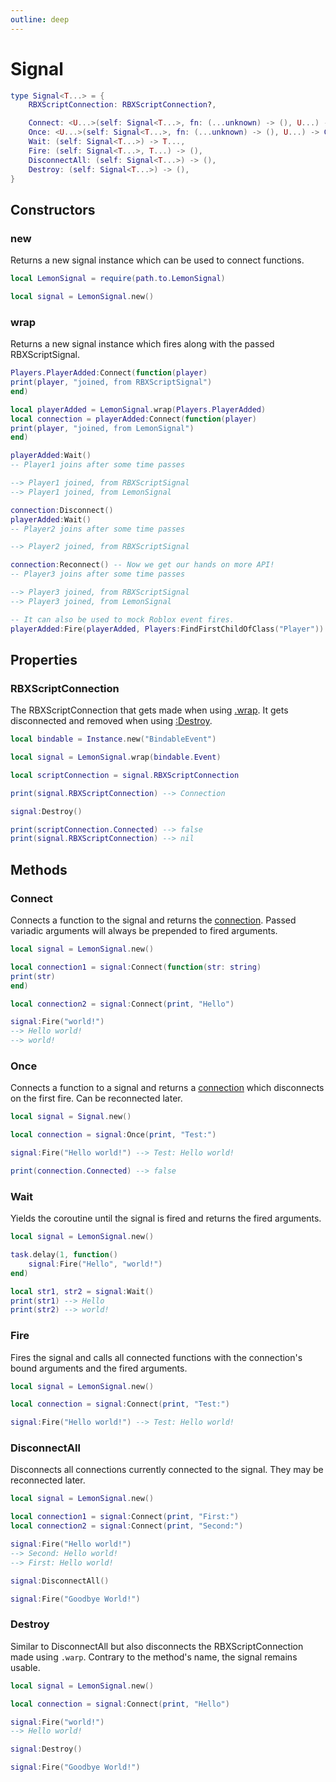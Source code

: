 ```yaml
---
outline: deep
---
```


# Signal
```lua
type Signal<T...> = {
    RBXScriptConnection: RBXScriptConnection?,

    Connect: <U...>(self: Signal<T...>, fn: (...unknown) -> (), U...) -> Connection<U...>,
    Once: <U...>(self: Signal<T...>, fn: (...unknown) -> (), U...) -> Connection<U...>,
    Wait: (self: Signal<T...>) -> T...,
    Fire: (self: Signal<T...>, T...) -> (),
    DisconnectAll: (self: Signal<T...>) -> (),
    Destroy: (self: Signal<T...>) -> (),
}
```

## Constructors

### new
Returns a new signal instance which can be used to connect functions.

```lua
local LemonSignal = require(path.to.LemonSignal)

local signal = LemonSignal.new()
```

### wrap
Returns a new signal instance which fires along with the passed RBXScriptSignal.

```lua
Players.PlayerAdded:Connect(function(player)
print(player, "joined, from RBXScriptSignal")
end)

local playerAdded = LemonSignal.wrap(Players.PlayerAdded)
local connection = playerAdded:Connect(function(player)
print(player, "joined, from LemonSignal")
end)

playerAdded:Wait()
-- Player1 joins after some time passes

--> Player1 joined, from RBXScriptSignal
--> Player1 joined, from LemonSignal

connection:Disconnect()
playerAdded:Wait()
-- Player2 joins after some time passes

--> Player2 joined, from RBXScriptSignal

connection:Reconnect() -- Now we get our hands on more API!
-- Player3 joins after some time passes

--> Player3 joined, from RBXScriptSignal
--> Player3 joined, from LemonSignal

-- It can also be used to mock Roblox event fires.
playerAdded:Fire(playerAdded, Players:FindFirstChildOfClass("Player")) --> Player1 joined, from LemonSignal
```

## Properties

### RBXScriptConnection
The RBXScriptConnection that gets made when using [.wrap](#wrap).
It gets disconnected and removed when using [:Destroy](#Destroy).

```lua
local bindable = Instance.new("BindableEvent")

local signal = LemonSignal.wrap(bindable.Event)

local scriptConnection = signal.RBXScriptConnection

print(signal.RBXScriptConnection) --> Connection

signal:Destroy()

print(scriptConnection.Connected) --> false
print(signal.RBXScriptConnection) --> nil
```

## Methods

### Connect
Connects a function to the signal and returns the [connection](../classes/connection.md). Passed variadic arguments will always be prepended to fired arguments.

```lua
local signal = LemonSignal.new()

local connection1 = signal:Connect(function(str: string)
print(str)
end)

local connection2 = signal:Connect(print, "Hello")

signal:Fire("world!")
--> Hello world!
--> world!
```

### Once
Connects a function to a signal and returns a [connection](../classes/connection.md) which disconnects on the first fire. Can be reconnected later.

```lua
local signal = Signal.new()

local connection = signal:Once(print, "Test:")

signal:Fire("Hello world!") --> Test: Hello world!

print(connection.Connected) --> false
```

### Wait
Yields the coroutine until the signal is fired and returns the fired arguments.

```lua
local signal = LemonSignal.new()

task.delay(1, function()
    signal:Fire("Hello", "world!")
end)

local str1, str2 = signal:Wait()
print(str1) --> Hello
print(str2) --> world!
```

### Fire
Fires the signal and calls all connected functions with the connection's bound arguments and the fired arguments.

```lua
local signal = LemonSignal.new()

local connection = signal:Connect(print, "Test:")

signal:Fire("Hello world!") --> Test: Hello world!
```

### DisconnectAll
Disconnects all connections currently connected to the signal. They may be reconnected later.

```lua
local signal = LemonSignal.new()

local connection1 = signal:Connect(print, "First:")
local connection2 = signal:Connect(print, "Second:")

signal:Fire("Hello world!")
--> Second: Hello world!
--> First: Hello world!

signal:DisconnectAll()

signal:Fire("Goodbye World!")
```

### Destroy
Similar to DisconnectAll but also disconnects the RBXScriptConnection made using `.warp`.
Contrary to the method's name, the signal remains usable.

```lua
local signal = LemonSignal.new()

local connection = signal:Connect(print, "Hello")

signal:Fire("world!")
--> Hello world!

signal:Destroy()

signal:Fire("Goodbye World!")
```